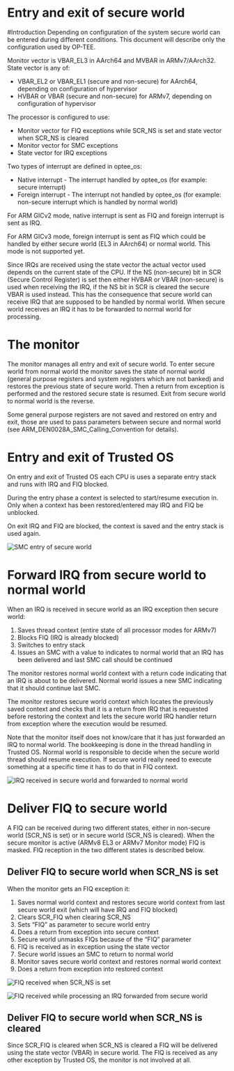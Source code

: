 Entry and exit of secure world
==============================

#Introduction
Depending on configuration of the system secure world can be entered during
different conditions. This document will describe only the configuration
used by OP-TEE.

Monitor vector is VBAR_EL3 in AArch64 and MVBAR in ARMv7/AArch32. State
vector is any of:
* VBAR_EL2 or VBAR_EL1 (secure and non-secure) for AArch64, depending on
  configuration of hypervisor
* HVBAR or VBAR (secure and non-secure) for ARMv7, depending on
  configuration of hypervisor

The processor is configured to use:
* Monitor vector for FIQ exceptions while SCR_NS is set and state vector
  when SCR_NS is cleared
* Monitor vector for SMC exceptions
* State vector for IRQ exceptions

Two types of interrupt are defined in optee_os:
* Native interrupt - The interrupt handled by optee_os
  (for example: secure interrupt)
* Foreign interrupt - The interrupt not handled by optee_os
  (for example: non-secure interrupt which is handled by normal world)

For ARM GICv2 mode, native interrupt is sent as FIQ and foreign interrupt is
sent as IRQ.

For ARM GICv3 mode, foreign interrupt is sent as FIQ which could be handled
by either secure world (EL3 in AArch64) or normal world. This mode is not
supported yet.

Since IRQs are received using the state vector the actual vector used
depends on the current state of the CPU. If the NS (non-secure) bit in SCR
(Secure Control Register) is set then either HVBAR or VBAR (non-secure) is
used when receiving the IRQ, if the NS bit in SCR is cleared the secure
VBAR is used instead. This has the consequence that secure world can
receive IRQ that are supposed to be handled by normal world. When secure
world receives an IRQ it has to be forwarded to normal world for
processing.

# The monitor
The monitor manages all entry and exit of secure world. To enter secure
world from normal world the monitor saves the state of normal world
(general purpose registers and system registers which are not banked) and
restores the previous state of secure world. Then a return from exception
is performed and the restored secure state is resumed. Exit from secure
world to normal world is the reverse.

Some general purpose registers are not saved and restored on entry and
exit, those are used to pass parameters between secure and normal world
(see ARM_DEN0028A_SMC_Calling_Convention for details).

# Entry and exit of Trusted OS
On entry and exit of Trusted OS each CPU is uses a separate entry stack and
runs with IRQ and FIQ blocked.

During the entry phase a context is selected to start/resume execution in.
Only when a context has been restored/entered may IRQ and FIQ be unblocked.

On exit IRQ and FIQ are blocked, the context is saved and the entry stack
is used again.

![SMC entry of secure world](images/interrupt_handling/tee_invoke.png "SMC entry of secure world")

# Forward IRQ from secure world to normal world
When an IRQ is received in secure world as an IRQ exception then secure world:

1. Saves thread context (entire state of all processor modes for ARMv7)
2. Blocks FIQ (IRQ is already blocked)
3. Switches to entry stack
4. Issues an SMC with a value to indicates to normal world that an IRQ has
   been delivered and last SMC call should be continued

The monitor restores normal world context with a return code indicating
that an IRQ is about to be delivered. Normal world issues a new SMC
indicating that it should continue last SMC.

The monitor restores secure world context which locates the previously
saved context and checks that it is a return from IRQ that is requested
before restoring the context and lets the secure world IRQ handler return
from exception where the execution would be resumed.

Note that the monitor itself does not know/care that it has just forwarded
an IRQ to normal world. The bookkeeping is done in the thread handling in
Trusted OS. Normal world is responsible to decide when the secure world
thread should resume execution. If secure world really need to execute
something at a specific time it has to do that in FIQ context.

![IRQ received in secure world and forwarded to normal world](images/interrupt_handling/irq.png "IRQ received in secure world and forwarded to normal world")

# Deliver FIQ to secure world
A FIQ can be received during two different states, either in non-secure
world (SCR_NS is set) or in secure world (SCR_NS is cleared). When the
secure monitor is active (ARMv8 EL3 or ARMv7 Monitor mode) FIQ is masked.
FIQ reception in the two different states is described below.

## Deliver FIQ to secure world when SCR_NS is set
When the monitor gets an FIQ exception it:

1. Saves normal world context and restores secure world context from last
   secure world exit (which will have IRQ and FIQ blocked)
2. Clears SCR_FIQ when clearing SCR_NS
3. Sets “FIQ” as parameter to secure world entry
4. Does a return from exception into secure context
5. Secure world unmasks FIQs because of the “FIQ” parameter
6. FIQ is received as in exception using the state vector
7. Secure world issues an SMC to return to normal world
8. Monitor saves secure world context and restores normal world context
9. Does a return from exception into restored context

![FIQ received when SCR_NS is set](images/interrupt_handling/fiq.png "FIQ received when SCR_NS is set")

![FIQ received while processing an IRQ forwarded from secure world](images/interrupt_handling/irq_fiq.png "FIQ received while processing an IRQ forwarded from secure world")

## Deliver FIQ to secure world when SCR_NS is cleared
Since SCR_FIQ is cleared when SCR_NS is cleared a FIQ will be delivered
using the state vector (VBAR) in secure world. The FIQ is received as any
other exception by Trusted OS, the monitor is not involved at all.
